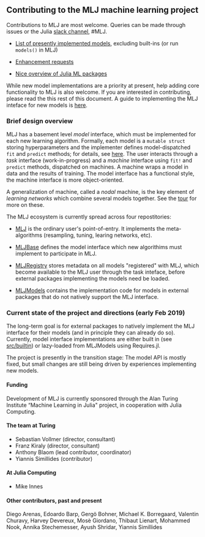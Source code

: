 ## Contributing to the MLJ machine learning project

Contributions to MLJ are most welcome. Queries can be made through
issues or the Julia [slack
channel](https://slackinvite.julialang.org), #MLJ.


- [List of presently implemented models](https://github.com/alan-turing-institute/MLJRegistry.jl/blob/dev/Models.toml), excluding built-ins (or run `models()` in MLJ)

- [Enhancement requests](https://github.com/alan-turing-institute/MLJ.jl/issues?utf8=✓&q=is%3Aissue+is%3Aopen+label%3A%22enhancement%22)

- [Nice overview of Julia ML packages](https://www.simonwenkel.com/2018/10/05/Julia-for-datascience-machine-learning-and-artificial-intelligence.html)

While new model implementations are a priority at present, help adding
core functionality to MLJ is also welcome. If you are interested in
contributing, please read the this rest of this document. A guide to
implementing the MLJ inteface for new models is
[here](docs/src/adding_models_for_general_use.md).


### Brief design overview

MLJ has a basement level *model* interface, which must be implemented
for each new learning algorithm. Formally, each model is a `mutable
struct` storing hyperparameters and the implementer defines
model-dispatched `fit` and `predict` methods; for details, see
[here](docs/src/adding_models_for_general_use.md). The user interacts through a *task*
interface (work-in-progress) and a *machine* interface using `fit!`
and `predict` methods, dispatched on machines. A machine wraps a model
in data and the results of training. The model interface has a
functional style, the machine interface is more object-oriented.

A generalization of machine, called a *nodal* machine, is the key
element of *learning networks* which combine several models
together. See the [tour](docs/src/tour.ipynb) for more on these.

The MLJ ecosystem is currently spread across four repostitories:

- [MLJ](https://github.com/alan-turing-institute/MLJ.jl) is the
  ordinary user's point-of-entry. It implements the meta-algorithms
  (resampling, tuning, learing networks, etc).
  
- [MLJBase](https://github.com/alan-turing-institute/MLJBase.jl)
  defines the model interface which new algorithims must implement to
  participate in MLJ.
  
- [MLJRegistry](https://github.com/alan-turing-institute/MLJRegistry.jl)
  stores metadata on all models "registered" with MLJ, which become
  available to the MLJ user through the task inteface, before external
  packages implementing the models need be loaded.
  
- [MLJModels](https://github.com/alan-turing-institute/MLJModels.jl)
  contains the implementation code for models in external packages
  that do not natively support the MLJ interface.


### Current state of the project and directions (early Feb 2019)

The long-term goal is for external packages to natively implement the
MLJ interface for their models (and in principle they can already do
so). Currently, model interface implementations are either built in
(see [src/builtin](src/builtin)) or lazy-loaded from MLJModels using
Requires.jl.

The project is presently in the transition stage: The model API is
mostly fixed, but small changes are still being driven by experiences
implementing new models.

#### Funding

Development of MLJ is currently sponsored through the Alan Turing
Institute “Machine Learning in Julia" project, in cooperation with
Julia Computing. 


#### The team at Turing

- Sebastian Vollmer (director, consultant)
- Franz Kiraly (director, consultant)
- Anthony Blaom (lead contributor, coordinator)
- Yiannis Simillides (contributor)


#### At Julia Computing

- Mike Innes

#### Other contributors, past and present

Diego Arenas, Edoardo Barp, Gergö Bohner, Michael K. Borregaard,
Valentin Churavy, Harvey Devereux, Mosè Giordano, Thibaut Lienart,
Mohammed Nook, Annika Stechemesser, Ayush Shridar, Yiannis Simillides


